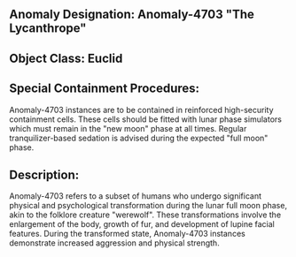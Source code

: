 ## **Anomaly Designation: Anomaly-4703 "The Lycanthrope"**

## **Object Class: Euclid**

## **Special Containment Procedures**:

Anomaly-4703 instances are to be contained in reinforced high-security containment cells. These cells should be fitted with lunar phase simulators which must remain in the "new moon" phase at all times. Regular tranquilizer-based sedation is advised during the expected "full moon" phase.

## **Description**:

Anomaly-4703 refers to a subset of humans who undergo significant physical and psychological transformation during the lunar full moon phase, akin to the folklore creature "werewolf". These transformations involve the enlargement of the body, growth of fur, and development of lupine facial features. During the transformed state, Anomaly-4703 instances demonstrate increased aggression and physical strength.
